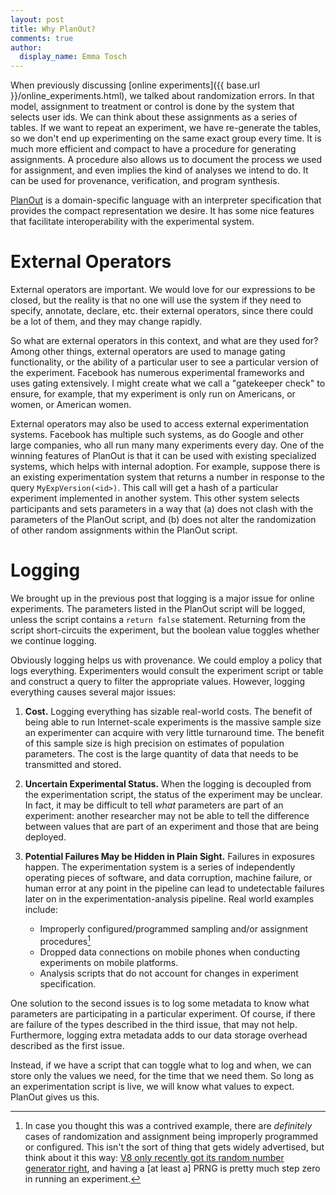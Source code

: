 ```yaml
---
layout: post
title: Why PlanOut?
comments: true
author:
  display_name: Emma Tosch
---
```

When previously discussing [online experiments]({{ base.url }}/online_experiments.html), we talked about randomization errors. In that model, assignment to treatment or control is done by the system that selects user ids. We can think about these assignments as a series of tables. If we want to repeat an experiment, we have re-generate the tables, so we don't end up experimenting on the same exact group every time. It is much more efficient and compact to have a procedure for generating assignments. A procedure also allows us to document the process we used for assignment, and even implies the kind of analyses we intend to do. It can be used for provenance, verification, and program synthesis.

<!--summary-->

[PlanOut](http://facebook.github.io/planout/) is a domain-specific language with an interpreter specification that provides the compact representation we desire. It has some nice features that facilitate interoperability with the experimental system.

# External Operators
External operators are important. We would love for our expressions to be closed, but the reality is that no one will use the system if they need to specify, annotate, declare, etc. their external operators, since there could be a lot of them, and they may change rapidly.

So what are external operators in this context, and what are they used for? Among other things, external operators are used to manage gating functionality, or the ability of a particular user to see a particular version of the experiment. Facebook has numerous experimental frameworks and uses gating extensively. I might create what we call a "gatekeeper check" to ensure, for example, that my experiment is only run on Americans, or women, or American women.

External operators may also be used to access external experimentation systems. Facebook has multiple such systems, as do Google and other large companies, who all run many many experiments every day. One of the winning features of PlanOut is that it can be used with existing specialized systems, which helps with internal adoption. For example, suppose there is an existing experimentation system that returns a number in response to the query `MyExpVersion(<id>)`. This call will get a hash of a particular experiment implemented in another system. This other system selects participants and sets parameters in a way that (a) does not clash with the parameters of the PlanOut script, and (b) does not alter the randomization of other random assignments within the PlanOut script. 

# Logging
We brought up in the previous post that logging is a major issue for online experiments. The parameters listed in the PlanOut script will be logged, unless the script contains a `return false` statement. Returning from the script short-circuits the experiment, but the boolean value toggles whether we continue logging.

Obviously logging helps us with provenance. We could employ a policy that logs everything. Experimenters would consult the experiment script or table and construct a query to filter the appropriate values. However, logging everything causes several major issues:

1. **Cost.** Logging everything has sizable real-world costs. The benefit of being able to run Internet-scale experiments is the massive sample size an experimenter can acquire with very little turnaround time. The benefit of this sample size is high precision on estimates of population parameters. The cost is the large quantity of data that needs to be transmitted and stored.

2. **Uncertain Experimental Status.** When the logging is decoupled from the experimentation script, the status of the experiment may be unclear. In fact, it may be difficult to tell *what* parameters are part of an experiment: another researcher may not be able to tell the difference between values that are part of an experiment and those that are being deployed.

3. **Potential Failures May be Hidden in Plain Sight.** Failures in exposures happen. The experimentation system is a series of independently operating pieces of software, and data corruption, machine failure, or human error at any point in the pipeline can lead to undetectable failures later on in the experimentation-analysis pipeline. Real world examples include:

    * Improperly configured/programmed sampling and/or assignment procedures[^1]
    * Dropped data connections on mobile phones when conducting experiments on mobile platforms.
	* Analysis scripts that do not account for changes in experiment specification.


One solution to the second issues is to log some metadata to know what parameters are participating in a particular experiment. Of course, if there are failure of the types described in the third issue, that may not help. Furthermore, logging extra metadata adds to our data storage overhead described as the first issue.

Instead, if we have a script that can toggle what to log and when, we can store only the values we need, for the time that we need them. So long as an experimentation script is live, we will know what values to expect. PlanOut gives us this.

[^1]: In case you thought this was a contrived example, there are *definitely* cases of randomization and assignment being improperly programmed or configured. This isn't the sort of thing that gets widely advertised, but think about it this way: [V8 only recently got its random number generator right](http://thenextweb.com/google/2015/12/17/google-chromes-javascript-engine-finally-returns-actual-random-numbers/), and having a [at least a] PRNG is pretty much step zero in running an experiment.




<!--  LocalWords:  PlanOut Tosch metadata PRNG
 -->
